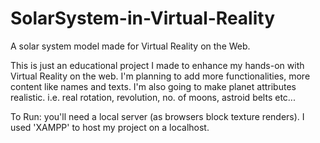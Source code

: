 # SolarSystem-in-Virtual-Reality
A solar system model made for Virtual Reality on the Web.

This is just an educational project I made to enhance my hands-on with Virtual Reality on the web.
I'm planning to add more functionalities, more content like names and texts. 
I'm also going to make planet attributes realistic. i.e. real rotation, revolution, no. of moons, astroid belts etc...

To Run:
you'll need a local server (as browsers block texture renders).
I used 'XAMPP' to host my project on a localhost.

